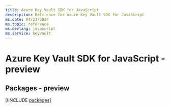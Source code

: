 ```yaml
---
title: Azure Key Vault SDK for JavaScript
description: Reference for Azure Key Vault SDK for JavaScript
ms.date: 04/23/2024
ms.topic: reference
ms.devlang: javascript
ms.service: keyvault
---
```

# Azure Key Vault SDK for JavaScript - preview
## Packages - preview
[!INCLUDE [packages](key-vault-index.md)]